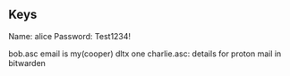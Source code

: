 ## Keys

Name: alice Password: Test1234!

bob.asc email is my(cooper) dltx one
charlie.asc: details for proton mail in bitwarden 
